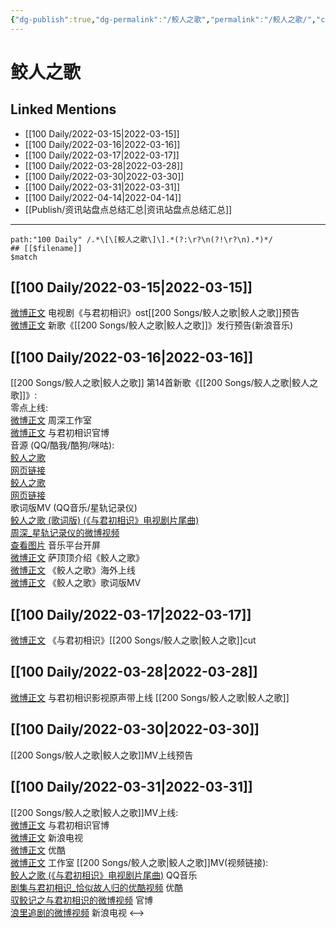 ```yaml
---
{"dg-publish":true,"dg-permalink":"/鲛人之歌","permalink":"/鲛人之歌/","created":"2022-11-25T15:34:06.000+08:00","updated":"2023-04-10T16:00:34.000+08:00"}
---
```


# 鲛人之歌

## Linked Mentions
- [[100 Daily/2022-03-15\|2022-03-15]]
- [[100 Daily/2022-03-16\|2022-03-16]]
- [[100 Daily/2022-03-17\|2022-03-17]]
- [[100 Daily/2022-03-28\|2022-03-28]]
- [[100 Daily/2022-03-30\|2022-03-30]]
- [[100 Daily/2022-03-31\|2022-03-31]]
- [[100 Daily/2022-04-14\|2022-04-14]]
- [[Publish/资讯站盘点总结汇总\|资讯站盘点总结汇总]]


---

```expander
path:"100 Daily" /.*\[\[鲛人之歌\]\].*(?:\r?\n(?!\r?\n).*)*/
## [[$filename]]
$match
```
## [[100 Daily/2022-03-15\|2022-03-15]]
[微博正文](https://m.weibo.cn/7548643740/4747215232830218) 电视剧《与君初相识》ost[[200 Songs/鲛人之歌\|鲛人之歌]]预告  
[微博正文](https://m.weibo.cn/1266269835/4747408909535884) 新歌《[[200 Songs/鲛人之歌\|鲛人之歌]]》发行预告(新浪音乐)
## [[100 Daily/2022-03-16\|2022-03-16]]
[](https://m.weibo.cn/1736988591/4747600714270196) [[200 Songs/鲛人之歌\|鲛人之歌]]
第14首新歌《[[200 Songs/鲛人之歌\|鲛人之歌]]》:  
零点上线:  
[微博正文](https://m.weibo.cn/7478855230/4747434314437148) 周深工作室  
[微博正文](https://m.weibo.cn/7548643740/4747435349641065) 与君初相识官博  
音源 (QQ/酷我/酷狗/咪咕):  
[鲛人之歌](https://weibo.cn/sinaurl?u=https%3A%2F%2Fi.y.qq.com%2Fv8%2Fplaysong.html%3Fsongid%3D346452986%26source%3Dyqq%26ADTAG%3Dhz_wb_sf%26channelId%3D10081987)  
[网页链接](https://weibo.cn/sinaurl?u=http%3A%2F%2Fm.kuwo.cn%2Fnewh5app%2Fplay_detail%2F213304733)  
[鲛人之歌](https://weibo.cn/sinaurl?u=https%3A%2F%2Ft3.kugou.com%2Fsong.html%3Fid%3D1hD1O19zxV3)  
[网页链接](https://weibo.cn/sinaurl?u=https%3A%2F%2Fh5.nf.migu.cn%2Fapp%2Fv4%2Fp%2Fshare%2Fsong%2Findex.html%3Fid%3D600919000006412374)  
歌词版MV (QQ音乐/星轨记录仪)  
[鲛人之歌 (歌词版) (《与君初相识》电视剧片尾曲)](https://weibo.cn/sinaurl?u=https%3A%2F%2Fc.y.qq.com%2Fbase%2Ffcgi-bin%2Fu%3F__%3D0eQWBjPI4zJi)  
[周深_星轨记录仪的微博视频](https://video.weibo.com/show?fid=1034:4747612591685638)  
[查看图片](https://wx2.sinaimg.cn/large/0088n2Pggy1h0b2job8bzj30u01rpn6x.jpg) 音乐平台开屏  
[微博正文](https://m.weibo.cn/1218355240/4747642360305172) 萨顶顶介绍《鲛人之歌》  
[微博正文](https://m.weibo.cn/6562790546/4747587938680962) 《鲛人之歌》海外上线  
[微博正文](https://m.weibo.cn/6466290670/4747613654222857) 《鲛人之歌》歌词版MV
## [[100 Daily/2022-03-17\|2022-03-17]]
[微博正文](https://weibo.com/detail/4748137480065810) 《与君初相识》[[200 Songs/鲛人之歌\|鲛人之歌]]cut

## [[100 Daily/2022-03-28\|2022-03-28]]
[微博正文](https://weibo.com/detail/4751988090994731) 与君初相识影视原声带上线 [[200 Songs/鲛人之歌\|鲛人之歌]]

## [[100 Daily/2022-03-30\|2022-03-30]]
[](https://weibo.com/detail/4752820236193961) [[200 Songs/鲛人之歌\|鲛人之歌]]MV上线预告
## [[100 Daily/2022-03-31\|2022-03-31]]
[[200 Songs/鲛人之歌\|鲛人之歌]]MV上线:  
[微博正文](https://m.weibo.cn/7548643740/4753021110583721) 与君初相识官博  
[微博正文](https://m.weibo.cn/1642592432/4753021105603621) 新浪电视  
[微博正文](https://m.weibo.cn/1642904381/4753021114259288) 优酷  
[微博正文](https://m.weibo.cn/7478855230/4753037732085877) 工作室
[[200 Songs/鲛人之歌\|鲛人之歌]]MV(视频链接):  
[鲛人之歌 (《与君初相识》电视剧片尾曲)](https://weibo.cn/sinaurl?u=https%3A%2F%2Fc.y.qq.com%2Fbase%2Ffcgi-bin%2Fu%3F__%3DnfAIyMla40h1) QQ音乐  
[剧集与君初相识_恰似故人归的优酷视频](https://weibo.cn/sinaurl?u=https%3A%2F%2Fv.youku.com%2Fv_show%2Fid_XNTg1NTkzOTgxMg%3D%3D.html) 优酷  
[驭鲛记之与君初相识的微博视频](https://video.weibo.com/show?fid=1034:4752875906334806) 官博  
[浪里追剧的微博视频](https://video.weibo.com/show?fid=1034:4753015006232710) 新浪电视
<-->